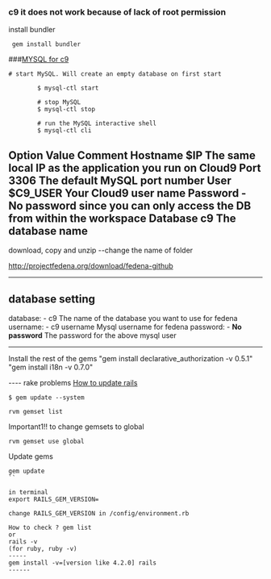 ### c9 it does not work because of lack of root permission

install bundler

```
 gem install bundler
```
###[MYSQL for c9](https://c9.io/site/blog/2013/05/mysql-for-every-workspace/)

```
# start MySQL. Will create an empty database on first start

        $ mysql-ctl start
        
        # stop MySQL
        $ mysql-ctl stop
        
        # run the MySQL interactive shell
        $ mysql-ctl cli
```

Option	Value	Comment
Hostname	$IP	The same local IP as the application you run on Cloud9
Port	3306	The default MySQL port number
User	$C9_USER	Your Cloud9 user name
Password	-	No password since you can only access the DB from within the workspace
Database	c9	The database name
--------
download, copy and unzip   --change the name of folder


http://projectfedena.org/download/fedena-github

------------------------------
## database setting

database: - c9 The name of the database you want to use for fedena
username:  - c9 username Mysql username for fedena
password: - **No password** The password for the above mysql user

------
Install the rest of the gems
"gem install declarative_authorization -v 0.5.1" 
"gem install i18n -v 0.7.0" 

---- rake problems
[How to update rails](http://railsapps.github.io/updating-rails.html)

```
$ gem update --system
```

```
rvm gemset list
```
Important1!! to change gemsets to global
```
rvm gemset use global
```
Update gems
```
gem update
``

in terminal
export RAILS_GEM_VERSION=

change RAILS_GEM_VERSION in /config/environment.rb

How to check ? gem list 
or
rails -v
(for ruby, ruby -v)
-----
gem install -v=[version like 4.2.0] rails
------



